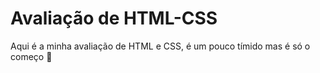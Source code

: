 # Avaliação de HTML-CSS
Aqui é a minha avaliação de HTML e CSS, é um pouco tímido mas é só o começo 🦓
